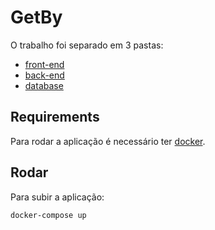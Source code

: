 # GetBy

O trabalho foi separado em 3 pastas:

- [front-end](./frontend)
- [back-end](./backend)
- [database](./database)

## Requirements

Para rodar a aplicação é necessário ter [docker](https://www.docker.com/).

## Rodar

Para subir a aplicação:

```sh
docker-compose up
```
